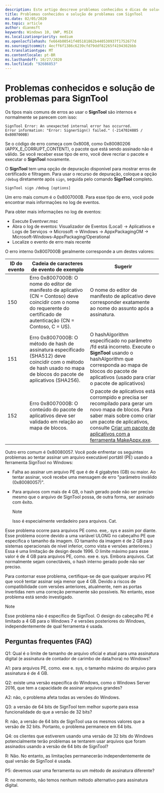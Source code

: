 ```yaml
---
description: Este artigo descreve problemas conhecidos e dicas de solução de problemas para a ferramenta de assinatura
title: Problemas conhecidos e solução de problemas com SignTool
ms.date: 02/05/2020
ms.topic: article
author: dianmsft
keywords: Windows 10, UWP, MSIX
ms.localizationpriority: medium
ms.openlocfilehash: fe664b00541f405181862b440530937f1752677d
ms.sourcegitcommit: 4ecff6f1386c6239cfd79ddf82265f4194302bbb
ms.translationtype: MT
ms.contentlocale: pt-BR
ms.lasthandoff: 10/27/2020
ms.locfileid: "92686853"
---
```

# <a name="known-issues-and-troubleshooting-for-signtool"></a>Problemas conhecidos e solução de problemas para SignTool
Os tipos mais comuns de erros ao usar o **SignTool** são internos e normalmente se parecem com isso:

```syntax
SignTool Error: An unexpected internal error has occurred.
Error information: "Error: SignerSign() failed." (-2147024885 / 0x8007000B) 
```

Se o código de erro começa com 0x8008, como 0x80080206 (APPX_E_CORRUPT_CONTENT), o pacote que está sendo assinado não é válido. Se você receber esse tipo de erro, você deve recriar o pacote e executar o **SignTool** novamente.

O **SignTool** tem uma opção de depuração disponível para mostrar erros de certificado e filtragem. Para usar o recurso de depuração, coloque a opção `/debug` diretamente após `sign`, seguida pelo comando **SignTool** completo.

```syntax
SignTool sign /debug [options]
``` 

Um erro mais comum é o 0x8007000B. Para esse tipo de erro, você pode encontrar mais informações no log de eventos.
 
Para obter mais informações no log de eventos:

- Execute Eventvwr.msc
- Abra o log de eventos: Visualizador de Eventos (Local) -> Aplicativos e Logs de Serviços -> Microsoft -> Windows -> AppxPackagingOM -> Microsoft-Windows-AppxPackaging/Operational
- Localize o evento de erro mais recente

O erro interno 0x8007000B geralmente corresponde a um destes valores:

| **ID do evento** | **Cadeia de caracteres de evento de exemplo** | **Sugerir** |
|--------------|--------------------------|----------------|
| 150          | Erro 0x8007000B: O nome do editor de manifesto de aplicativo (CN = Contoso) deve coincidir com o nome do requerente do certificado de autenticação (CN = Contoso, C = US). | O nome do editor de manifesto de aplicativo deve corresponder exatamente ao nome do assunto após a assinatura.               |
| 151          | Erro 0x8007000B: O método de hash de assinatura especificado (SHA512) deve coincidir com o método de hash usado no mapa de blocos do pacote de aplicativos (SHA256).     | O hashAlgorithm especificado no parâmetro /fd está incorreto. Execute o **SignTool** usando o hashAlgorithm que corresponda ao mapa de blocos do pacote de aplicativos (usado para criar o pacote de aplicativos)  |
| 152          | Erro 0x8007000B: O conteúdo do pacote de aplicativos deve ser validado em relação ao mapa de blocos.                                                           | O pacote de aplicativos está corrompido e precisa ser recompilado para gerar um novo mapa de blocos. Para saber mais sobre como criar um pacote de aplicativos, consulte [Criar um pacote de aplicativos com a ferramenta MakeAppx.exe](create-app-package-with-makeappx-tool.md). |

Outro erro comum é 0x80080057. Você pode enfrentar os seguintes problemas ao tentar assinar um arquivo executável portátil (PE) usando a ferramenta SignTool no Windows:

- Falha ao assinar um arquivo PE que é de 4 gigabytes (GB) ou maior. Ao tentar assinar, você recebe uma mensagem de erro "parâmetro inválido (0x80080057)".
- Para arquivos com mais de 4 GB, o hash gerado pode não ser preciso mesmo que o arquivo de SignTool possa, de outra forma, ser assinado com êxito.

   > [!NOTE]
   > Isso é especialmente verdadeiro para arquivos. Cat.

Esse problema ocorre para arquivos PE como. exe,. sys e assim por diante. Esse problema ocorre devido a uma variável ULONG no cabeçalho PE que especifica o tamanho da imagem. (O tamanho da imagem é de 2 GB para sistemas operacionais de nível inferior, como vista e versões anteriores.) Essa é uma limitação de design desde 1996. O limite máximo para esse valor é de 4 GB para arquivos PE, como. exe e. sys. Embora arquivos. Cat normalmente sejam conectáveis, o hash interno gerado pode não ser preciso.

Para contornar esse problema, certifique-se de que qualquer arquivo PE que você tentar assinar seja menor que 4 GB. Devido a riscos de compatibilidade com versões anteriores, atualmente, nem as portas invertidas nem uma correção permanente são possíveis. No entanto, esse problema está sendo investigado.

> [!NOTE]
> Esse problema não é específico de SignTool. O design do cabeçalho PE é limitado a 4 GB para o Windows 7 e versões posteriores do Windows, independentemente de qual ferramenta é usada.

## <a name="frequently-asked-questions-faq"></a>Perguntas frequentes (FAQ)

Q1: Qual é o limite de tamanho de arquivo oficial e atual para uma assinatura digital (e assinatura de contador de carimbo de data/hora) no Windows?

A1: para arquivos PE, como. exe e. sys, o tamanho máximo do arquivo para assinatura é de 4 GB.

Q2: existe uma versão específica do Windows, como o Windows Server 2016, que tem a capacidade de assinar arquivos grandes?

A2: não, o problema afeta todas as versões do Windows.

Q3: a versão de 64 bits de SignTool tem melhor suporte para essa funcionalidade do que a versão de 32 bits?

R: não, a versão de 64 bits de SignTool usa os mesmos valores que a versão de 32 bits. Portanto, o problema permanece em 64 bits.

Q4: os clientes que estiverem usando uma versão de 32 bits do Windows potencialmente terão problemas se tentarem usar arquivos que foram assinados usando a versão de 64 bits de SignTool?

R: Não. No entanto, as limitações permanecerão independentemente de qual versão de SignTool é usada.

P5: devemos usar uma ferramenta ou um método de assinatura diferente?

R: no momento, não temos nenhum método alternativo para assinatura digital.





